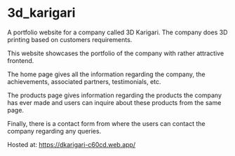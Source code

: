 # 3d_karigari

A portfolio website for a company called 3D Karigari. The company does 3D printing based on customers requirements.

This website showcases the portfolio of the company with rather attractive frontend.

The home page gives all the information regarding the company, the achievements, associated partners, testimonials, etc.

The products page gives information regarding the products the company has ever made and users can inquire about these products from the same page.

Finally, there is a contact form from where the users can contact the company regarding any queries.

Hosted at: https://dkarigari-c60cd.web.app/
